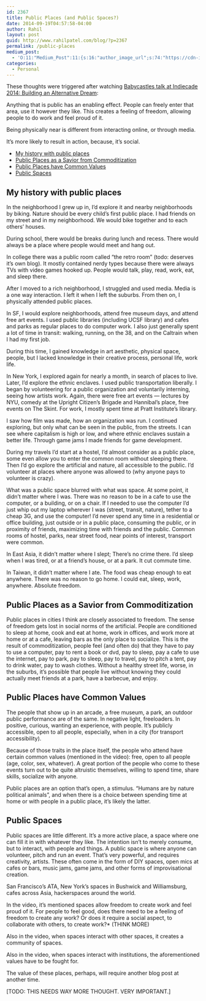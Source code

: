 ```yaml
---
id: 2367
title: Public Places (and Public Spaces?)
date: 2014-09-19T04:57:58-04:00
author: Rahil
layout: post
guid: http://www.rahilpatel.com/blog/?p=2367
permalink: /public-places
medium_post:
  - 'O:11:"Medium_Post":11:{s:16:"author_image_url";s:74:"https://cdn-images-1.medium.com/fit/c/200/200/1*dmbNkD5D-u45r44go_cf0g.png";s:10:"author_url";s:28:"https://medium.com/@rahil627";s:11:"byline_name";N;s:12:"byline_email";N;s:10:"cross_link";s:2:"no";s:2:"id";s:12:"e4ae611626a7";s:21:"follower_notification";s:3:"yes";s:7:"license";s:19:"all-rights-reserved";s:14:"publication_id";s:2:"-1";s:6:"status";s:6:"public";s:3:"url";s:73:"https://medium.com/@rahil627/public-places-and-public-spaces-e4ae611626a7";}'
categories:
  - Personal
---
```

These thoughts were triggered after watching [Babycastles talk at Indiecade 2014: Building an Alternative Dream](https://www.youtube.com/watch?v=EJMhcik7qx4):

Anything that is public has an enabling effect. People can freely enter that area, use it however they like. This creates a feeling of freedom, allowing people to do work and feel proud of it.

Being physically near is different from interacting online, or through media.

It’s more likely to result in action, because, it&#8217;s social.

<div id="toc_container" class="toc_transparent have_bullets">
  <p class="toc_title">
  </p>
  
  <ul class="toc_list">
    <li>
      <a href="#my_history_with_public_places">My history with public places</a>
    </li>
    <li>
      <a href="#public_places_as_a_savior_from_commoditization">Public Places as a Savior from Commoditization</a>
    </li>
    <li>
      <a href="#public_places_have_common_values">Public Places have Common Values</a>
    </li>
    <li>
      <a href="#public_spaces">Public Spaces</a>
    </li>
  </ul>
</div>

## <span id="my_history_with_public_places">My history with public places</span>

In the neighborhood I grew up in, I&#8217;d explore it and nearby neighborhoods by biking. Nature should be every child&#8217;s first public place. I had friends on my street and in my neighborhood. We would bike together and to each others&#8217; houses.

During school, there would be breaks during lunch and recess. There would always be a place where people would meet and hang out.

In college there was a public room called &#8220;the retro room&#8221; (todo: deserves it&#8217;s own blog). It mostly contained nerdy types because there were always TVs with video games hooked up. People would talk, play, read, work, eat, and sleep there.

After I moved to a rich neighborhood, I struggled and used media. Media is a one way interaction. I left it when I left the suburbs. From then on, I physically attended public places.

In SF, I would explore neighborhoods, attend free museum days, and attend free art events. I used public libraries (including UCSF library) and cafes and parks as regular places to do computer work. I also just generally spent a lot of time in transit: walking, running, on the 38, and on the Caltrain when I had my first job.

During this time, I gained knowledge in art aesthetic, physical space, people, but I lacked knowledge in their creative process, personal life, work life.

In New York, I explored again for nearly a month, in search of places to live. Later, I&#8217;d explore the ethnic enclaves. I used public transportation liberally. I began by volunteering for a public organization and voluntarily interning, seeing how artists work. Again, there were free art events &#8212; lectures by NYU, comedy at the Upright Citizen&#8217;s Brigade and Hannibal&#8217;s place, free events on The Skint. For work, I mostly spent time at Pratt Institute&#8217;s library.

I saw how film was made, how an organization was run. I continued exploring, but only what can be seen in the public, from the streets. I can see where capitalism is high or low, and where ethnic enclaves sustain a better life. Through game jams I made friends for game development.

During my travels I&#8217;d start at a hostel, I&#8217;d almost consider as a public place, some even allow you to enter the common room without sleeping there. Then I&#8217;d go explore the artificial and nature, all accessible to the public. I&#8217;d volunteer at places where anyone was allowed to (why anyone pays to volunteer is crazy).

What was a public space blurred with what was space. At some point, it didn&#8217;t matter where I was. There was no reason to be in a cafe to use the computer, or a building, or on a chair. If I needed to use the computer I&#8217;d just whip out my laptop wherever I was (street, transit, nature), tether to a cheap 3G, and use the computer! I&#8217;d never spend any time in a residential or office building, just outside or in a public place, consuming the public, or in proximity of friends, maximizing time with friends and the public. Common rooms of hostel, parks, near street food, near points of interest, transport were common.

In East Asia, it didn&#8217;t matter where I slept; There&#8217;s no crime there. I&#8217;d sleep when I was tired, or at a friend&#8217;s house, or at a park. It cut commute time.

In Taiwan, it didn&#8217;t matter where I ate. The food was cheap enough to eat anywhere. There was no reason to go home. I could eat, sleep, work, anywhere. Absolute freedom.

## <span id="public_places_as_a_savior_from_commoditization">Public Places as a Savior from Commoditization</span>

Public places in cities I think are closely associated to freedom. The sense of freedom gets lost in social norms of the artificial. People are conditioned to sleep at home, cook and eat at home, work in offices, and work more at home or at a cafe, leaving bars as the only place to socialize. This is the result of commoditization, people feel (and often do) that they have to pay to use a computer, pay to rent a book or dvd, pay to sleep, pay a cafe to use the internet, pay to park, pay to sleep, pay to travel, pay to pitch a tent, pay to drink water, pay to wash clothes. Without a healthy street life, worse, in the suburbs, it&#8217;s possible that people live without knowing they could actually meet friends at a park, have a barbecue, and enjoy.

## <span id="public_places_have_common_values">Public Places have Common Values</span>

The people that show up in an arcade, a free museum, a park, an outdoor public performance are of the same. In negative light, freeloaders. In positive, curious, wanting an experience, with people. It&#8217;s publicly accessible, open to all people, especially, when in a city (for transport accessibility).

Because of those traits in the place itself, the people who attend have certain common values (mentioned in the video): free, open to all people (age, color, sex, whatever). A great portion of the people who come to these events turn out to be quite altruistic themselves, willing to spend time, share skills, socialize with anyone.

Public places are an option that&#8217;s open, a stimulus. &#8220;Humans are by nature political animals&#8221;, and when there is a choice between spending time at home or with people in a public place, it&#8217;s likely the latter.

## <span id="public_spaces">Public Spaces</span>

Public spaces are little different. It&#8217;s a more active place, a space where one can fill it in with whatever they like. The intention isn&#8217;t to merely consume, but to interact, with people and things. A public space is where anyone can volunteer, pitch and run an event. That&#8217;s very powerful, and requires creativity, artists. These often come in the form of DIY spaces, open mics at cafes or bars, music jams, game jams, and other forms of improvisational creation.

San Francisco&#8217;s ATA, New York&#8217;s spaces in Bushwick and Williamsburg, cafes across Asia, hackerspaces around the world.

In the video, it&#8217;s mentioned spaces allow freedom to create work and feel proud of it. For people to feel good, does there need to be a feeling of freedom to create any work? Or does it require a social aspect, to collaborate with others, to create work?* (THINK MORE)

Also in the video, when spaces interact with other spaces, it creates a community of spaces.

Also in the video, when spaces interact with institutions, the aforementioned values have to be fought for.

The value of these places, perhaps, will require another blog post at another time.

[TODO: THIS NEEDS WAY MORE THOUGHT. VERY IMPORTANT.]